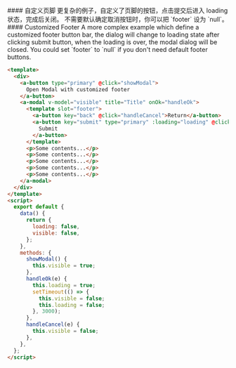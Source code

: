 <cn>
#### 自定义页脚
更复杂的例子，自定义了页脚的按钮，点击提交后进入 loading 状态，完成后关闭。
不需要默认确定取消按钮时，你可以把 `footer` 设为 `null`。
</cn>

<us>
#### Customized Footer
A more complex example which define a customized footer button bar,
the dialog will change to loading state after clicking submit button, when the loading is over,
the modal dialog will be closed.
You could set `footer` to `null` if you don't need default footer buttons.
</us>

```html
<template>
  <div>
    <a-button type="primary" @click="showModal">
      Open Modal with customized footer
    </a-button>
    <a-modal v-model="visible" title="Title" onOk="handleOk">
      <template slot="footer">
        <a-button key="back" @click="handleCancel">Return</a-button>
        <a-button key="submit" type="primary" :loading="loading" @click="handleOk">
          Submit
        </a-button>
      </template>
      <p>Some contents...</p>
      <p>Some contents...</p>
      <p>Some contents...</p>
      <p>Some contents...</p>
      <p>Some contents...</p>
    </a-modal>
  </div>
</template>
<script>
  export default {
    data() {
      return {
        loading: false,
        visible: false,
      };
    },
    methods: {
      showModal() {
        this.visible = true;
      },
      handleOk(e) {
        this.loading = true;
        setTimeout(() => {
          this.visible = false;
          this.loading = false;
        }, 3000);
      },
      handleCancel(e) {
        this.visible = false;
      },
    },
  };
</script>
```
